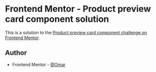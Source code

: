 # Frontend Mentor - Product preview card component solution

This is a solution to the [Product preview card component challenge on Frontend Mentor](https://www.frontendmentor.io/challenges/product-preview-card-component-GO7UmttRfa).

## Author

- Frontend Mentor - [@Omar](https://www.frontendmentor.io/profile/to-my-learning-path)
